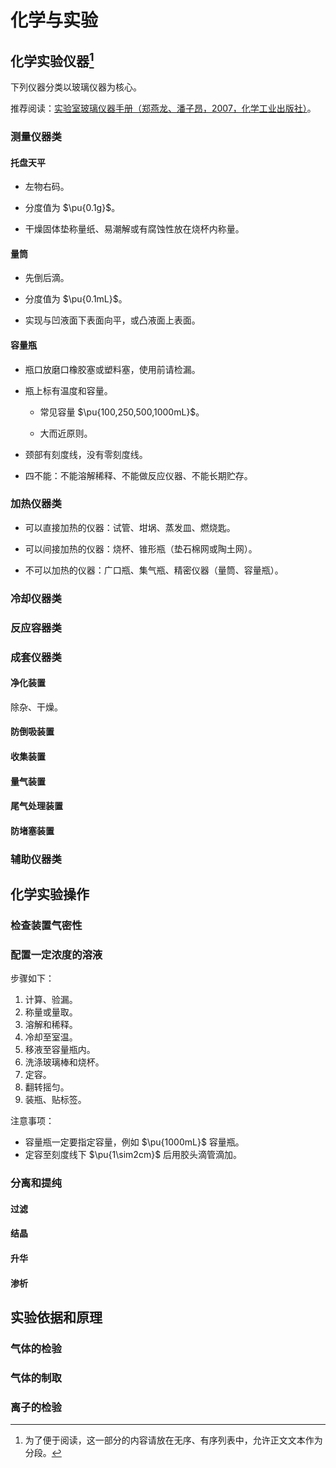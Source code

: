 # 化学与实验

## 化学实验仪器[^note1]

[^note1]: 为了便于阅读，这一部分的内容请放在无序、有序列表中，允许正文文本作为分段。

下列仪器分类以玻璃仪器为核心。

推荐阅读：[实验室玻璃仪器手册（郑燕龙、潘子昂，2007，化学工业出版社）](./实验室玻璃仪器手册.pdf)。

### 测量仪器类

#### 托盘天平

- 左物右码。

- 分度值为 $\pu{0.1g}$。

- 干燥固体垫称量纸、易潮解或有腐蚀性放在烧杯内称量。

#### 量筒

- 先倒后滴。

- 分度值为 $\pu{0.1mL}$。

- 实现与凹液面下表面向平，或凸液面上表面。

#### 容量瓶

- 瓶口放磨口橡胶塞或塑料塞，使用前请检漏。

- 瓶上标有温度和容量。

    - 常见容量 $\pu{100,250,500,1000mL}$。

    - 大而近原则。

- 颈部有刻度线，没有零刻度线。

- 四不能：不能溶解稀释、不能做反应仪器、不能长期贮存。

### 加热仪器类

- 可以直接加热的仪器：试管、坩埚、蒸发皿、燃烧匙。

- 可以间接加热的仪器：烧杯、锥形瓶（垫石棉网或陶土网）。

- 不可以加热的仪器：广口瓶、集气瓶、精密仪器（量筒、容量瓶）。

### 冷却仪器类

### 反应容器类

### 成套仪器类

#### 净化装置

除杂、干燥。

#### 防倒吸装置

#### 收集装置

#### 量气装置

#### 尾气处理装置

#### 防堵塞装置

### 辅助仪器类

## 化学实验操作

### 检查装置气密性

### 配置一定浓度的溶液

步骤如下：

1. 计算、验漏。
2. 称量或量取。
3. 溶解和稀释。
4. 冷却至室温。
5. 移液至容量瓶内。
6. 洗涤玻璃棒和烧杯。
7. 定容。
8. 翻转摇匀。
9. 装瓶、贴标签。

注意事项：

- 容量瓶一定要指定容量，例如 $\pu{1000mL}$ 容量瓶。
- 定容至刻度线下 $\pu{1\sim2cm}$ 后用胶头滴管滴加。

### 分离和提纯

#### 过滤

#### 结晶

#### 升华

#### 渗析

## 实验依据和原理

### 气体的检验

### 气体的制取

### 离子的检验


